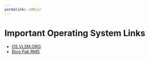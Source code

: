 ```yaml
---
permalink: /URLs/
---
```


# Important Operating System Links

* [OS.VLSM.ORG](https://os.vlsm.org/)
* [Blog Pak RMS](https://rahmatm.samik-ibrahim.vlsm.org/)
